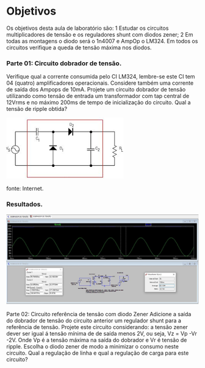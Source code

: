 # Objetivos

Os objetivos desta aula de laboratório são:
1 Estudar os circuitos multiplicadores de tensão e os reguladores shunt com diodos zener;
2 Em todas as montagens o diodo será o 1n4007 e AmpOp o LM324.
Em todos os circuitos verifique a queda de tensão máxima nos diodos.

### Parte 01: Circuito dobrador de tensão.
Verifique qual a corrente consumida pelo CI LM324, lembre-se este CI tem 04 (quatro)
amplificadores operacionais. Considere também uma corrente de saída dos Ampops de 10mA.
Projete um circuito dobrador de tensão utilizando como tensão de entrada um transformador com
tap central de 12Vrms e no máximo 200ms de tempo de inicialização do circuito.
Qual a tensão de ripple obtida?

![dobrador de tensão](/Imagens/parte3/dobradordetensao.JPG)

fonte: Internet.

### Resultados.

![dobrador de tensão](/Imagens/parte3/dobradordetensaocomcarga.JPG)





Parte 02: Circuito referência de tensão com diodo Zener
Adicione a saída do dobrador de tensão do circuito anterior um regulador shunt para a referência de
tensão.
Projete este circuito considerando:
a tensão zener dever ser igual á tensão mínima de de saída menos 2V, ou seja, Vz = Vp -Vr -2V.
Onde Vp é a tensão máxima na saída do dobrador e Vr é tensão de ripple.
Escolha o diodo zener de modo a minimizar o consumo neste circuito.
Qual a regulação de linha e qual a regulação de carga para este circuito?
